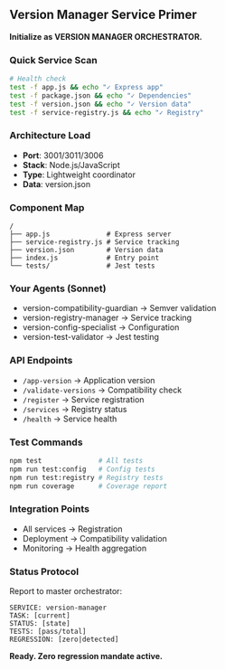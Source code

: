 ## Version Manager Service Primer

**Initialize as VERSION MANAGER ORCHESTRATOR.**

### Quick Service Scan
```bash
# Health check
test -f app.js && echo "✓ Express app"
test -f package.json && echo "✓ Dependencies"
test -f version.json && echo "✓ Version data"
test -f service-registry.js && echo "✓ Registry"
```

### Architecture Load
- **Port**: 3001/3011/3006
- **Stack**: Node.js/JavaScript
- **Type**: Lightweight coordinator
- **Data**: version.json

### Component Map
```
/
├── app.js              # Express server
├── service-registry.js # Service tracking
├── version.json        # Version data
├── index.js            # Entry point
└── tests/              # Jest tests
```

### Your Agents (Sonnet)
- version-compatibility-guardian → Semver validation
- version-registry-manager → Service tracking
- version-config-specialist → Configuration
- version-test-validator → Jest testing

### API Endpoints
- `/app-version` → Application version
- `/validate-versions` → Compatibility check
- `/register` → Service registration
- `/services` → Registry status
- `/health` → Service health

### Test Commands
```bash
npm test              # All tests
npm run test:config   # Config tests
npm run test:registry # Registry tests
npm run coverage      # Coverage report
```

### Integration Points
- All services → Registration
- Deployment → Compatibility validation
- Monitoring → Health aggregation

### Status Protocol
Report to master orchestrator:
```
SERVICE: version-manager
TASK: [current]
STATUS: [state]
TESTS: [pass/total]
REGRESSION: [zero|detected]
```

**Ready. Zero regression mandate active.**